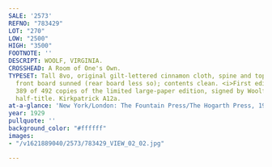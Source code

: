 ```yaml
---
SALE: '2573'
REFNO: "783429"
LOT: "270"
LOW: "2500"
HIGH: "3500"
FOOTNOTE: ''
DESCRIPT: WOOLF, VIRGINIA.
CROSSHEAD: A Room of One's Own.
TYPESET: Tall 8vo, original gilt-lettered cinnamon cloth, spine and top 2 inches of
  front board sunned (rear board less so); contents clean. <i>First edition, number
  389 of 492 copies of the limited large-paper edition, signed by Woolf</i> on the
  half-title. Kirkpatrick A12a.
at-a-glance: 'New York/London: The Fountain Press/The Hogarth Press, 1929'
year: 1929
pullquote: ''
background_color: "#ffffff"
images:
- "/v1621889040/2573/783429_VIEW_02_02.jpg"

---
```

